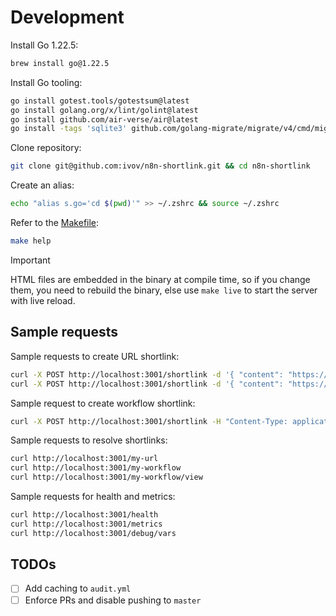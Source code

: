 # Development

Install Go 1.22.5:

```sh
brew install go@1.22.5
```

Install Go tooling:

```sh
go install gotest.tools/gotestsum@latest
go install golang.org/x/lint/golint@latest
go install github.com/air-verse/air@latest
go install -tags 'sqlite3' github.com/golang-migrate/migrate/v4/cmd/migrate@latest
```

Clone repository:

```sh
git clone git@github.com:ivov/n8n-shortlink.git && cd n8n-shortlink
```

Create an alias:

```sh
echo "alias s.go='cd $(pwd)'" >> ~/.zshrc && source ~/.zshrc
```

Refer to the [Makefile](../Makefile):

```sh
make help
```

> [!IMPORTANT]  
> HTML files are embedded in the binary at compile time, so if you change them, you need to rebuild the binary, else use `make live` to start the server with live reload.

## Sample requests

Sample requests to create URL shortlink:

```sh
curl -X POST http://localhost:3001/shortlink -d '{ "content": "https://ivov.dev" }'
curl -X POST http://localhost:3001/shortlink -d '{ "content": "https://ivov.dev", "slug": "my-url" }'
```

Sample request to create workflow shortlink:

```sh
curl -X POST http://localhost:3001/shortlink -H "Content-Type: application/json" -d '{ "slug": "my-workflow", "content": "{\"nodes\":[{\"parameters\":{},\"id\":\"f6c01408-2371-4542-b4fa-abbfa61b0ef2\",\"name\":\"When clicking \u2018Test workflow\u2019\",\"type\":\"n8n-nodes-base.manualTrigger\",\"typeVersion\":1,\"position\":[580,300]},{\"parameters\":{\"options\":{}},\"id\":\"0cf6ba0e-b33e-4a8d-9dd0-10f4fdcc42c2\",\"name\":\"Edit Fields\",\"type\":\"n8n-nodes-base.set\",\"typeVersion\":3.4,\"position\":[800,300]}],\"connections\":{\"When clicking \u2018Test workflow\u2019\":{\"main\":[[{\"node\":\"Edit Fields\",\"type\":\"main\",\"index\":0}]]}},\"pinData\":{}}" }'
```

Sample requests to resolve shortlinks:

```sh
curl http://localhost:3001/my-url
curl http://localhost:3001/my-workflow
curl http://localhost:3001/my-workflow/view
```

Sample requests for health and metrics:

```sh
curl http://localhost:3001/health
curl http://localhost:3001/metrics
curl http://localhost:3001/debug/vars
```

## TODOs

- [ ] Add caching to `audit.yml`
- [ ] Enforce PRs and disable pushing to `master`